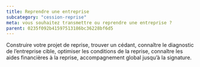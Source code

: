 ```yaml
---
title: Reprendre une entreprise
subcategory: "cession-reprise"
meta: vous souhaitez transmettre ou reprendre une entreprise ?
parent: 0235f092b41597513186bc36228bf6d5
---
```


Construire votre projet de reprise, trouver un cédant, connaître le diagnostic de l’entreprise cible, optimiser les conditions de la reprise, connaître les aides financières à la reprise, accompagnement global jusqu’à la signature.

